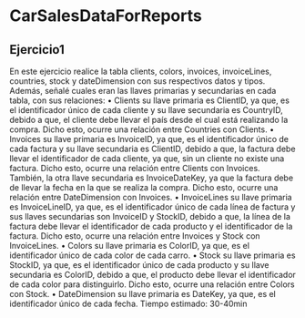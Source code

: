 # CarSalesDataForReports
## Ejercicio1
En este ejercicio realice la tabla clients, colors, invoices, invoiceLines, countries, stock y dateDimension con sus respectivos datos y tipos. Además, señalé cuales eran las llaves primarias y secundarias en cada tabla, con sus relaciones:
• Clients su llave primaria es ClientID, ya que, es el identificador único de cada cliente y su llave secundaria es CountryID, debido a que, el cliente debe llevar el país desde el cual está realizando la compra. Dicho esto, ocurre una relación entre Countries con Clients.
• Invoices su llave primaria es InvoiceID, ya que, es el identificador único de cada factura y su llave secundaria es ClientID, debido a que, la factura debe llevar el identificador de cada cliente, ya que, sin un cliente no existe una factura. Dicho esto, ocurre una relación entre Clients con Invoices. También, la otra llave secundaria es InvoiceDateKey, ya que la factura debe de llevar la fecha en la que se realiza la compra. Dicho esto, ocurre una relación entre DateDimension con Invoices.
• InvoiceLines su llave primaria es InvoiceLineID, ya que, es el identificador único de cada línea de factura y sus llaves secundarias son InvoiceID y StockID, debido a que, la línea de la factura debe llevar el identificador de cada producto y el identificador de la factura. Dicho esto, ocurre una relación entre Invoices y Stock con InvoiceLines.
• Colors su llave primaria es ColorID, ya que, es el identificador único de cada color de cada carro.
• Stock su llave primaria es StockID, ya que, es el identificador único de cada producto y su llave secundaria es ColorID, debido a que, el producto debe llevar el identificador de cada color para distinguirlo. Dicho esto, ocurre una relación entre Colors con Stock.
• DateDimension su llave primaria es DateKey, ya que, es el identificador único de cada fecha.
Tiempo estimado: 30-40min
